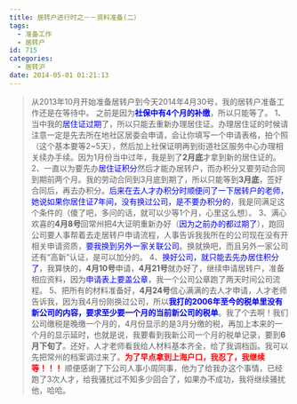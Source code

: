 ```yaml
---
title: 居转户进行时之－－资料准备(二）
tags:
  - 准备工作
  - 居转户
id: 715
categories:
  - 居转沪
date: 2014-05-01 01:21:13
---
```


> 从2013年10月开始准备居转户到今天2014年4月30号，我的居转户准备工作还是在等待中。
之前是因为<span style="color: #0000ff;">**社保中有4个月的补缴**</span>，所以只能等了。
1、当中我的<span style="color: #0000ff;">居住证过期</span>了，所以只能去重新办理居住证。办理居住证的时候请注意一定是先去所在地社区居委会申请，会让你填写一个申请表格，拍个照（这个基本要等2~5天），然后加上社保证明再到街道社区服务中心办理相关续办手续。因为1月份当中过年，我是到了**2月底**才拿到新的居住证的。
2、一直以为要先办<span style="color: #0000ff;">居住证积分</span>然后才能办居转户，而办积分又要劳动合同到期前两个月。我的劳动合同到3月底到期了，所以只能等到**3月底**，签好合同后，再去办积分。<span style="color: #0000ff;">后来在去人才办积分时顺便问了一下居转户的老师，她说如果你居住证7年间，没有换过公司，是不要办积分的</span>，我是同满足这个条件的（傻了吧，多问的话，就可以少等1个月，心里这么想）。
3、满心欢喜的**4月8号**回常州把4大证明重新办好（<span style="color: #0000ff;">因为之前办的都过期了</span>），跑回公司要人事帮着去走居转户申请流程，人事告诉我我所在的公司现在没有开相关申请资质，<span style="color: #0000ff;">要</span><span style="color: #0000ff;">我换到另外一家关联公司</span>。换就换吧，而且另外一家公司还有“高新”认证，是可以加分的。
4、<span style="color: #0000ff;">换好公司，就只能去先办居住积分了</span>，我算快的，**4月10号**申请，**4月21号**就办好了，继续申请居转户，准备相应资料，因为<span style="color: #0000ff;">申请表上要盖公章</span>，我一个公司公章跑了两天时间公司流程。
5、把所有的材料准备好，**4月24号**信心满满的去人才申请，人才老师告诉我，因为我4月份刚换过公司，所以<span style="color: #0000ff;">**我打的2006年至今的税单里没有新公司的内容，要求至少要一个月的当前新公司的税单**</span>。我了个去啊！我们公司缴税是晚缴一个月的，4月份显示的是3月分缴的税，再加上本来的一个月的显示延时，也就是说，我要看到我新公司一个月的税单记录，要到**6月下旬了**。还好，人才老师看我给人材料基本齐全，给了我调档函。我可以先把常州的档案调过来了。**<span style="color: #ff0000;">为了早点拿到上海户口，我忍了，我继续等！！！</span>**
顺便感谢了下公司人事小周同事，他为了给我办这个事情，已经跑了3次人才，给我骚扰过不知多少回合了，如果办不成功，我将继续骚扰他，哈哈。

&nbsp;